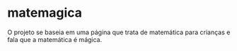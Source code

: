 # matemagica
O projeto se baseia em uma página que trata de matemática para crianças e fala que a matemática é mágica.
